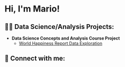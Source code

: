 <h1>Hi, I'm Mario! </h1>

<h2>👨‍💻 Data Science/Analysis Projects:</h2>

- <b>Data Science Concepts and Analysis Course Project</b>
  - [World Happiness Report Data Exploration](https://github.com/mtapia-pacheco/pstat100_course_project)

<h2> 🤳 Connect with me:</h2>

[linkedin]: https://www.linkedin.com/in/mariotapiapacheco/
[Handshake]: https://app.joinhandshake.com/stu/users/24142624
<!--
